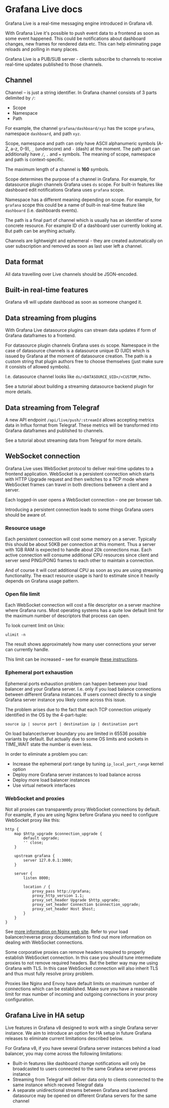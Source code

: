 # Grafana Live docs

Grafana Live is a real-time messaging engine introduced in Grafana v8.

With Grafana Live it's possible to push event data to a frontend as soon as some event happened. This could be notifications about dashboard changes, new frames for rendered data etc. This can help eliminating page reloads and polling in many places.  

Grafana Live is a PUB/SUB server - clients subscribe to channels to receive real-time updates published to those channels.

## Channel

Channel – is just a string identifier. In Grafana channel consists of 3 parts delimited by `/`:

* Scope
* Namespace
* Path

For example, the channel `grafana/dashboard/xyz` has the scope `grafana`, namespace `dashboard`, and path `xyz`.

Scope, namespace and path can only have ASCII alphanumeric symbols (A-Z, a-z, 0-9), `_` (underscore) and `-` (dash) at the moment. The path part can additionally have `/`, `.` and `=` symbols. The meaning of scope, namespace and path is context-specific.

The maximum length of a channel is **160** symbols.

Scope determines the purpose of a channel in Grafana. For example, for datasource plugin channels Grafana uses `ds` scope. For built-in features like dashboard edit notifications Grafana uses `grafana` scope.

Namespace has a different meaning depending on scope. For example, for `grafana` scope this could be a name of built-in real-time feature like `dashboard` (i.e. dashboards events).

The path is a final part of channel which is usually has an identifier of some concrete resource. For example ID of a dashboard user currently looking at. But path can be anything actually.

Channels are lightweight and ephemeral - they are created automatically on user subscription and removed as soon as last user left a channel.

## Data format

All data travelling over Live channels should be JSON-encoded.

## Built-in real-time features

Grafana v8 will update dashboad as soon as someone changed it.

## Data streaming from plugins

With Grafana Live datasource plugins can stream data updates if form of Grafana dataframes to a frontend.

For datasource plugin channels Grafana uses `ds` scope. Namespace in the case of datasource channels is a datasource unique ID (UID) which is issued by Grafana at the moment of datasource creation. The path is a custom string that plugin authors free to choose themselves (just make sure it consists of allowed symbols).

I.e. datasource channel looks like `ds/<DATASOURCE_UID>/<CUSTOM_PATH>`.

See a tutorial about building a streaming datasource backend plugin for more details.

## Data streaming from Telegraf

A new API endpoint `/api/live/push/:streamId` allows accepting metrics data in Influx format from Telegraf. These metrics will be transformed into Grafana dataframes and published to channels.

See a tutorial about streaming data from Telegraf for more details.

## WebSocket connection

Grafana Live uses WebSocket protocol to deliver real-time updates to a frontend application. WebSocket is a persistent connection which starts with HTTP Upgrade request and then switches to a TCP mode where WebSocket frames can travel in both directions between a client and a server.

Each logged-in user opens a WebSocket connection – one per browser tab.

Introducing a persistent connection leads to some things Grafana users should be aware of.

### Resource usage

Each persistent connection will cost some memory on a server. Typically this should be about 50KB per connection at this moment. Thus a server with 1GB RAM is expected to handle about 20k connections max. Each active connection will consume additional CPU resources since client and server send PING/PONG frames to each other to maintain a connection.

And of course it will cost additional CPU as soon as you are using streaming functionality. The exact resource usage is hard to estimate since it heavily depends on Grafana usage pattern.

### Open file limit

Each WebSocket connection will cost a file descriptor on a server machine where Grafana runs. Most operating systems has a quite low default limit for the maximum number of descriptors that process can open.

To look current limit on Unix:

```
ulimit -n
```

The result shows approximately how many user connections your server can currently handle.

This limit can be increased – see for example [these instructions](https://docs.riak.com/riak/kv/2.2.3/using/performance/open-files-limit.1.html).

### Ephemeral port exhaustion

Ephemeral ports exhaustion problem can happen between your load balancer and your Grafana server. I.e. only if you load balance connections between different Grafana instances. If users connect directly to a single Grafana server instance you likely come across this issue.

The problem arises due to the fact that each TCP connection uniquely identified in the OS by the 4-part-tuple:

```
source ip | source port | destination ip | destination port
```

On load balancer/server boundary you are limited in 65536 possible variants by default. But actually due to some OS limits and sockets in TIME_WAIT state the number is even less.

In order to eliminate a problem you can:

* Increase the ephemeral port range by tuning `ip_local_port_range` kernel option
* Deploy more Grafana server instances to load balance across
* Deploy more load balancer instances
* Use virtual network interfaces

### WebSocket and proxies

Not all proxies can transparently proxy WebSocket connections by default. For example, if you are using Nginx before Grafana you need to configure WebSocket proxy like this:

```
http {
    map $http_upgrade $connection_upgrade {
        default upgrade;
        '' close;
    }
 
    upstream grafana {
        server 127.0.0.1:3000;
    }
 
    server {
        listen 8000;

        location / {
            proxy_pass http://grafana;
            proxy_http_version 1.1;
            proxy_set_header Upgrade $http_upgrade;
            proxy_set_header Connection $connection_upgrade;
            proxy_set_header Host $host;
        }
    }
}
```

See [more information on Nginx web site](https://www.nginx.com/blog/websocket-nginx/). Refer to your load balancer/reverse proxy documentation to find out more information on dealing with WebSocket connections.

Some corporative proxies can remove headers required to properly establish WebSocket connection. In this case you should tune intermediate proxies to not remove required headers. But the better way may me using Grafana with TLS. In this case WebSocket connection will also inherit TLS and thus must fully resolve proxy problem.

Proxies like Nginx and Envoy have default limits on maximum number of connections which can be established. Make sure you have a reasonable limit for max number of incoming and outgoing connections in your proxy configuration.

## Grafana Live in HA setup

Live features in Grafana v8 designed to work with a single Grafana server instance. We aim to introduce an option for HA setup in future Grafana releases to eliminate current limitations described below.

For Grafana v8, if you have several Grafana server instances behind a load balancer, you may come across the following limitations:

* Built-in features like dashboard change notifications will only be broadcasted to users connected to the same Grafana server process instance
* Streaming from Telegraf will deliver data only to clients connected to the same instance which receved Telegraf data
* A separate unidirectional streams between Grafana and backend datasource may be opened on different Grafana servers for the same channel
